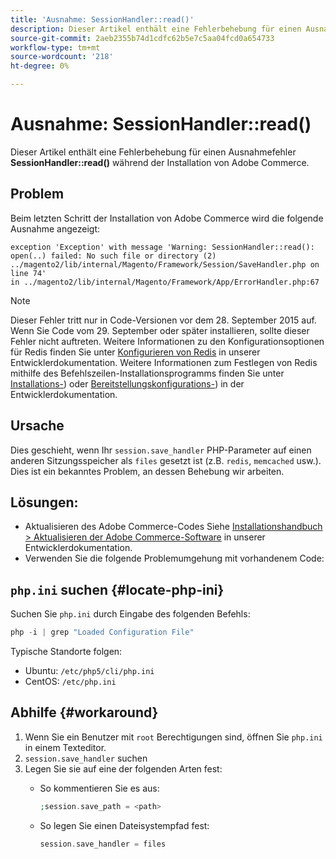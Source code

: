 ```yaml
---
title: 'Ausnahme: SessionHandler::read()'
description: Dieser Artikel enthält eine Fehlerbehebung für einen Ausnahmefehler **SessionHandler::read()** während der Installation von Adobe Commerce.
source-git-commit: 2aeb2355b74d1cdfc62b5e7c5aa04fcd0a654733
workflow-type: tm+mt
source-wordcount: '218'
ht-degree: 0%

---
```



# Ausnahme: SessionHandler::read()

Dieser Artikel enthält eine Fehlerbehebung für einen Ausnahmefehler **SessionHandler::read()** während der Installation von Adobe Commerce.

## Problem

Beim letzten Schritt der Installation von Adobe Commerce wird die folgende Ausnahme angezeigt:

```temrinal
exception 'Exception' with message 'Warning: SessionHandler::read():
open(..) failed: No such file or directory (2) ../magento2/lib/internal/Magento/Framework/Session/SaveHandler.php on line 74'
in ../magento2/lib/internal/Magento/Framework/App/ErrorHandler.php:67
```

>[!NOTE]
>
>Dieser Fehler tritt nur in Code-Versionen vor dem 28. September 2015 auf. Wenn Sie Code vom 29. September oder später installieren, sollte dieser Fehler nicht auftreten. Weitere Informationen zu den Konfigurationsoptionen für Redis finden Sie unter [Konfigurieren von Redis](https://experienceleague.adobe.com/de/docs/commerce-operations/configuration-guide/cache/redis/config-redis) in unserer Entwicklerdokumentation. Weitere Informationen zum Festlegen von Redis mithilfe des Befehlszeilen-Installationsprogramms finden Sie unter [Installations-](https://experienceleague.adobe.com/de/docs/commerce-operations/installation-guide/advanced)) oder [Bereitstellungskonfigurations-](https://experienceleague.adobe.com/de/docs/commerce-operations/installation-guide/tutorials/deployment)) in der Entwicklerdokumentation.

## Ursache

Dies geschieht, wenn Ihr `session.save_handler` PHP-Parameter auf einen anderen Sitzungsspeicher als `files` gesetzt ist (z.B. `redis`, `memcached` usw.). Dies ist ein bekanntes Problem, an dessen Behebung wir arbeiten.

## Lösungen:

* Aktualisieren des Adobe Commerce-Codes Siehe [Installationshandbuch > Aktualisieren der Adobe Commerce-Software](https://experienceleague.adobe.com/de/docs/commerce-operations/installation-guide/tutorials/uninstall) in unserer Entwicklerdokumentation.
* Verwenden Sie die folgende Problemumgehung mit vorhandenem Code:

## `php.ini` suchen {#locate-php-ini}

Suchen Sie `php.ini` durch Eingabe des folgenden Befehls:

```php
php -i | grep "Loaded Configuration File"
```

Typische Standorte folgen:

* Ubuntu: `/etc/php5/cli/php.ini`
* CentOS: `/etc/php.ini`

## Abhilfe {#workaround}

1. Wenn Sie ein Benutzer mit `root` Berechtigungen sind, öffnen Sie `php.ini` in einem Texteditor.
1. `session.save_handler` suchen
1. Legen Sie sie auf eine der folgenden Arten fest:
   * So kommentieren Sie es aus:

     ```php
     ;session.save_path = <path>
     ```

   * So legen Sie einen Dateisystempfad fest:

     ```php
     session.save_handler = files
     ```
